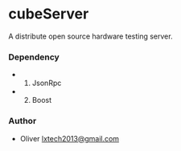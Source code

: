 cubeServer
==========

A distribute open source hardware testing server. 

### Dependency 

* 1. JsonRpc 
* 2. Boost

### Author

* Oliver <lxtech2013@gmail.com>